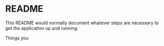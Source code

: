 # README

This README would normally document whatever steps are necessary to get the
application up and running.

Things you